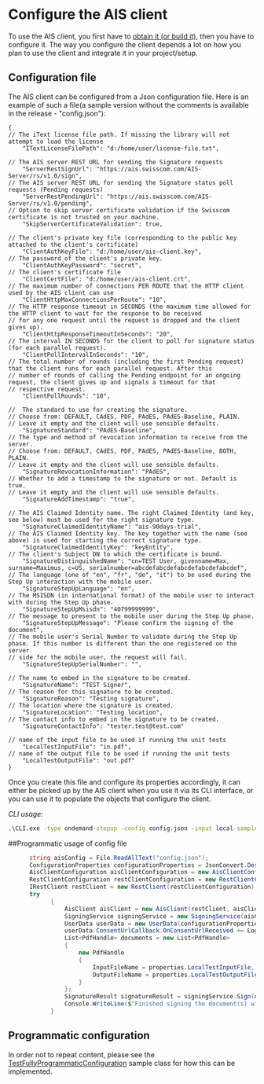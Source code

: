 # Configure the AIS client
To use the AIS client, you first have to [obtain it (or build it)](build-or-download.md), then you have to configure it. The way you configure
the client depends a lot on how you plan to use the client and integrate it in your project/setup.

## Configuration file
The AIS client can be configured from a Json configuration file. Here is an example of such a file(a sample version without the comments is available in the release - "config.json"):

```properties
{
// The iText license file path. If missing the library will not attempt to load the license
	"ITextLicenseFilePath": "d:/home/user/license-file.txt",
  
// The AIS server REST URL for sending the Signature requests
	"ServerRestSignUrl": "https://ais.swisscom.com/AIS-Server/rs/v1.0/sign",
// The AIS server REST URL for sending the Signature status poll requests (Pending requests)
	"ServerRestPendingUrl": "https://ais.swisscom.com/AIS-Server/rs/v1.0/pending",
// Option to skip server certificate validation if the Swisscom certificate is not trusted on your machine. 
	"SkipServerCertificateValidation": true,
 
// The client's private key file (corresponding to the public key attached to the client's certificate)
	"ClientAuthKeyFile": "d:/home/user/ais-client.key",
// The password of the client's private key.
	"ClientAuthKeyPassword": "secret",
// The client's certificate file
	"ClientCertFile": "d:/home/user/ais-client.crt",
// The maximum number of connections PER ROUTE that the HTTP client used by the AIS client can use
	"ClientHttpMaxConnectionsPerRoute": "10",
// The HTTP response timeout in SECONDS (the maximum time allowed for the HTTP client to wait for the response to be received
// for any one request until the request is dropped and the client gives up).
	"ClientHttpResponseTimeoutInSeconds": "20",
// The interval IN SECONDS for the client to poll for signature status (for each parallel request).
	"ClientPollIntervalInSeconds": "10",
// The total number of rounds (including the first Pending request) that the client runs for each parallel request. After this
// number of rounds of calling the Pending endpoint for an ongoing request, the client gives up and signals a timeout for that
// respective request.
	"ClientPollRounds": "10",
  
//  The standard to use for creating the signature.
// Choose from: DEFAULT, CAdES, PDF, PAdES, PAdES-Baseline, PLAIN.
// Leave it empty and the client will use sensible defaults.
	"SignatureStandard": "PAdES-Baseline",
// The type and method of revocation information to receive from the server.
// Choose from: DEFAULT, CAdES, PDF, PAdES, PAdES-Baseline, BOTH, PLAIN.
// Leave it empty and the client will use sensible defaults.
	"SignatureRevocationInformation": "PAdES",
// Whether to add a timestamp to the signature or not. Default is true.
// Leave it empty and the client will use sensible defaults.
	"SignatureAddTimestamp": "true",
  
// The AIS Claimed Identity name. The right Claimed Identity (and key, see below) must be used for the right signature type. 
	"SignatureClaimedIdentityName": "ais-90days-trial",
// The AIS Claimed Identity key. The key together with the name (see above) is used for starting the correct signature type.
	"SignatureClaimedIdentityKey": "keyEntity",
// The client's Subject DN to which the certificate is bound.
	"SignatureDistinguishedName": "cn=TEST User, givenname=Max, surname=Maximus, c=US, serialnumber=abcdefabcdefabcdefabcdefabcdef",
// The language (one of "en", "fr", "de", "it") to be used during the Step Up interaction with the mobile user.
	"SignatureStepUpLanguage": "en",
// The MSISDN (in international format) of the mobile user to interact with during the Step Up phase.
	"SignatureStepUpMsisdn": "40799999999",
// The message to present to the mobile user during the Step Up phase.
	"SignatureStepUpMessage": "Please confirm the signing of the document",
// The mobile user's Serial Number to validate during the Step Up phase. If this number is different than the one registered on the server
// side for the mobile user, the request will fail.
	"SignatureStepUpSerialNumber": "",
  
// The name to embed in the signature to be created.
	"SignatureName": "TEST Signer",
// The reason for this signature to be created.
	"SignatureReason": "Testing signature",
// The location where the signature is created.
	"SignatureLocation": "Testing location",
// The contact info to embed in the signature to be created.
	"SignatureContactInfo": "tester.test@test.com"
  
// name of the input file to be used if running the unit tests
	"LocalTestInputFile": "in.pdf",
// name of the output file to be used if running the unit tests
	"LocalTestOutputFile": "out.pdf"
}
```

Once you create this file and configure its properties accordingly, it can either be picked up by the AIS client when you use it via its 
CLI interface, or you can use it to populate the objects that configure the client.

*CLI usage:*
```cmd
.\CLI.exe -type ondemand-stepup -config config.json -input local-sample-doc.pdf -output test-sign.pdf
```

##Programmatic usage of config file
```C#
      string aisConfig = File.ReadAllText("config.json");
      ConfigurationProperties configurationProperties = JsonConvert.DeserializeObject<ConfigurationProperties>(aisConfig);
      AisClientConfiguration aisClientConfiguration = new AisClientConfiguration(configurationProperties);
      RestClientConfiguration restClientConfiguration = new RestClientConfiguration(configurationProperties);
      IRestClient restClient = new RestClient(restClientConfiguration);
      try
            {
                AisClient aisClient = new AisClient(restClient, aisClientConfiguration);
                SigningService signingService = new SigningService(aisClient);
                UserData userData = new UserData(configurationProperties);
                userData.ConsentUrlCallback.OnConsentUrlReceived += LogAtConsole;
                List<PdfHandle> documents = new List<PdfHandle>
                {
                    new PdfHandle
                    {
                        InputFileName = properties.LocalTestInputFile,
                        OutputFileName = properties.LocalTestOutputFile
                    }
                };
                SignatureResult signatureResult = signingService.Sign(documents, signatureMode, userData);
                Console.WriteLine($"Finished signing the document(s) with the status: {signatureResult}");
            }
```


## Programmatic configuration
In order not to repeat content, please see the 
[TestFullyProgrammaticConfiguration](../AisClient/Tests/TestFullyProgramaticConfiguration.cs) sample class for how 
this can be implemented.

